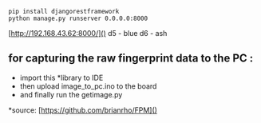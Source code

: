 
```
pip install djangorestframework
python manage.py runserver 0.0.0.0:8000
```

[http://192.168.43.62:8000/]()
d5 - blue
d6 - ash

## for capturing the raw fingerprint data to the PC :

* import this *library to IDE
* then upload image_to_pc.ino to the board
* and finally run the getimage.py

*source: [https://github.com/brianrho/FPM]()
